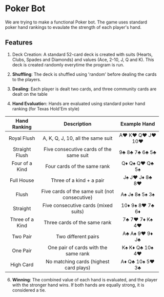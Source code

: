 # **Poker Bot**
We are trying to make a functional Poker bot. The game uses standard poker hand rankings to evaulate the strength of each player's hand.

## **Features**
1) Deck Creation: A standard 52-card deck is created with suits (Hearts, Clubs, Spades and Diamonds) and values (Ace, 2-10, J, Q and K). This deck is created randomly everytime the program is run.

2) **Shuffling**: The deck is shuffled using 'random' before dealing the cards to the players.

3) **Dealing**: Each player is dealt two cards, and three community cards are dealt on the table

4) **Hand Evaluatio**n: Hands are evaluated using standard poker hand ranking (for Texas Hold'Em style)

<div align="center">

| Hand Ranking   | Description                              | Example Hand          |
|:--------------:|:----------------------------------------:|:---------------------:|
| Royal Flush    | A, K, Q, J, 10, all the same suit        | A♥ K♥ Q♥ J♥ 10♥       |
| Straight Flush | Five consecutive cards of the same suit  | 9♣ 8♣ 7♣ 6♣ 5♣        |
| Four of a Kind | Four cards of the same rank              | Q♦ Q♠ Q♥ Q♣ 5♠        |
| Full House     | Three of a kind + a pair                 | J♠ J♥ J♦ 8♣ 8♥        |
| Flush          | Five cards of the same suit (not consecutive) | A♠ J♠ 8♠ 5♠ 3♠    |
| Straight       | Five consecutive cards (mixed suits)     | 10♦ 9♠ 8♥ 7♣ 6♦       |
| Three of a Kind| Three cards of the same rank             | 7♣ 7♥ 7♦ K♠ 4♥        |
| Two Pair       | Two different pairs                      | A♣ A♠ 9♥ 9♦ J♣        |
| One Pair       | One pair of cards with the same rank     | K♠ K♦ Q♣ 10♠ 4♥       |
| High Card      | No matching cards (highest card plays)   | A♦ Q♣ 10♠ 5♥ 3♣       |

</div>

6) **Winning**: The combined value of each hand is evaluated, and the player with the stronger hand wins. If both hands are equally strong, it is considered a tie.
